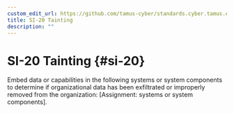 ```yaml
---
custom_edit_url: https://github.com/tamus-cyber/standards.cyber.tamus.edu/tree/main/content/tamus.edu/TAMUS_profile.xml
title: SI-20 Tainting
description: ""
---
```


# SI-20 Tainting {#si-20}

Embed data or capabilities in the following systems or system components to determine if organizational data has been exfiltrated or improperly removed from the organization: [Assignment: systems or system components].

